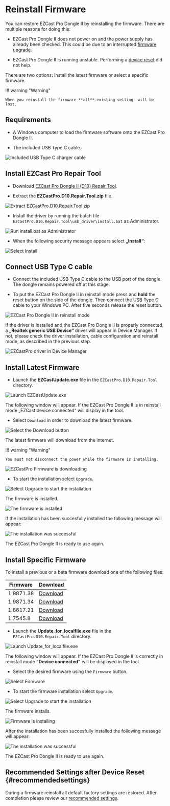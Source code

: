 # Reinstall Firmware

You can restore EZCast Pro Dongle II by reinstalling the firmware. There are multiple reasons for doing this:

* EZCast Pro Dongle II does not power on and the power supply has already been checked. This could be due to an interrupted [firmware upgrade](firmware-upgrade.md).

* EZCast Pro Dongle II is running unstable. Performing a [device reset](reset.md) did not help.

There are two options: Install the latest firmware or select a specific firmware.

!!! warning "Warning"
    
	When you reinstall the firmware **all** existing settings will be lost.

## Requirements

* A Windows computer to load the firmware software onto the EZCast Pro Dongle II.

* The included USB Type C cable.

![Included USB Type C charger cable](/assets/img/USB-TypeC-Cable.png)

## Install EZCast Pro Repair Tool

* Download [EZCast Pro Dongle II (D10) Repair Tool](https://download.stueber.de/doc/de/ezcastpro/repair_tools/EZCastPro.D10.Repair.Tool.zip).

* Extract the **EZCastPro.D10.Repair.Tool.zip** file.

![Extract EZCastPro.D10.Repair.Tool.zip](/assets/img/D10.Repair_Tool_Extract.png) 

* Install the driver by running the batch file `EZCastPro.D10.Repair.Tool\usb_driver\install.bat` as Administrator.

![Run install.bat as Administrator](/assets/img/D10.install.bat.png)

* When the following security message appears select **„Install“**:

![Select Install](/assets/img/EZCastPro_Upgrade_Tool_Driver.Install.png)

## Connect USB Type C cable

* Connect the included USB Type C cable to the USB port of the dongle. The dongle remains powered off at this stage.

* To put the EZCast Pro Dongle II in reinstall mode press and **hold** the reset button on the side of the dongle. Then connect the USB Type C cable to your Windows PC. After five seconds release the reset button.

![EZCast Pro Dongle II in reinstall mode](/assets/img/ProII-Press-Reset-Button.jpg)

If the driver is installed and the EZCast Pro Dongle II is properly connected, a **„Realtek generic USB Device“** driver will appear in Device Manager. If not, please check the driver installation, cable configuration and reinstall mode, as described in the previous step.

![EZCastPro driver in Device Manager](/assets/img/EZCastPro_Driver.png)

## Install Latest Firmware

* Launch the **EZCastUpdate.exe** file in the `EZCastPro.D10.Repair.Tool` directory.

![Launch EZCastUpdate.exe](/assets/img/D10.Repair_Tool_Update.exe.png)

The following window will appear. If the EZCast Pro Dongle II is in reinstall mode „EZCast device connected“ will display in the tool.

* Select `Download` in order to download the latest firmware.

![Select the Download button](/assets/img/EZCastUpdate.DeviceConnected.jpg)

The latest firmware will download from the internet.

!!! warning "Warning"

    You must not disconnect the power while the firmware is installing.

![EZCastPro Firmware is downloading](/assets/img/EZCastUpdate.Firmware.Downloading.jpg)

* To start the installation select `Upgrade`.

![Select Upgrade to start the installation](/assets/img/EZCastUpdate.Upgrade.jpg)

The firmware is installed.

![The firmware is installed](/assets/img/EZCastUpdate.Firmware.Updating.jpg)

If the installation has been succesfully installed the following message will appear:

![The installation was successful](/assets/img/EZCastUpdate_Upgrade.Success.jpg)

The EZCast Pro Dongle II is ready to use again.

## Install Specific Firmware

To install a previous or a beta firmware download one of the following files:

Firmware                       | Download
------------------------- | ------------
1.9871.38 | [Download](https://download.stueber.de/doc/de/ezcastpro/firmwares/D10/D10_1.9871.38.gz)
1.9871.34 | [Download](https://download.stueber.de/doc/de/ezcastpro/firmwares/D10/D10_1.9871.34.gz)
1.8617.21 | [Download](https://download.stueber.de/doc/de/ezcastpro/firmwares/D10/D10_1.8617.21.gz)
1.7545.8 | [Download](https://download.stueber.de/doc/de/ezcastpro/firmwares/D10/D10_1.7545.8.gz)


* Launch the **Update_for_localfile.exe** file in the `EZCastPro.D10.Repair.Tool` directory.

![Launch Update_for_localfile.exe](/assets/img/D10.localfile.exe.png)

The following window will appear. If the EZCast Pro Dongle II is correctly in reinstall mode **"Device connected"** will be displayed in the tool.

* Select the desired firmware using the `Firmware` button.

![Select Firmware](/assets/img/EZCastUpdate.SelectFirmware.png)

* To start the firmware installation select `Upgrade`.

![Select Upgrade to start the installation](/assets/img/EZCastUpdate.Upgrade.jpg)

The firmware installs.

![Firmware is installing](/assets/img/EZCastUpdate.Firmware.localfile.Updating.jpg)

After the installation has been succesfully installed the following message will appear:

![The installation was successful](/assets/img/EZCastUpdate_localfile.Upgrade.Success.jpg)

The EZCast Pro Dongle II is ready to use again.

## Recommended Settings after Device Reset {#recommendedsettings}

During a firmware reinstall all default factory settings are restored. After completion please review our [recommended settings](reset.md#recommendedsettings).

